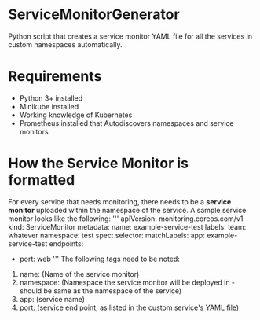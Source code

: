 # ServiceMonitorGenerator
Python script that creates a service monitor YAML file for all the services in custom namespaces automatically.

# Requirements
- Python 3+ installed
- Minikube installed
- Working knowledge of Kubernetes
- Prometheus installed that Autodiscovers namespaces and service monitors

# How the Service Monitor is formatted
For every service that needs monitoring, there needs to be a **service monitor** uploaded within the namespace of the service.
A sample service monitor looks like the following:
'''
apiVersion: monitoring.coreos.com/v1
kind: ServiceMonitor
metadata:
  name: example-service-test
  labels:
    team: whatever
  namespace: test
spec:
  selector:
    matchLabels:
      app: example-service-test
  endpoints:
  - port: web
'''
The following tags need to be noted:
1. name: (Name of the service monitor)
2. namespace: (Namespace the service monitor will be deployed in - should be same as the namespace of the service)
3. app: (service name)
4. port: (service end point, as listed in the custom service's YAML file)
